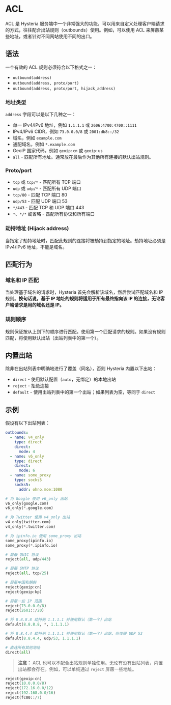 # ACL

ACL 是 Hysteria 服务端中一个非常强大的功能，可以用来自定义处理客户端请求的方式，往往配合出站规则（outbounds）使用。例如，可以使用 ACL 来屏蔽某些地址，或者针对不同网站使用不同的出口。

## 语法

一个有效的 ACL 规则必须符合以下格式之一：

- `outbound(address)`
- `outbound(address, proto/port)`
- `outbound(address, proto/port, hijack_address)`

### 地址类型

`address` 字段可以是以下几种之一：

- 单一 IPv4/IPv6 地址，例如 `1.1.1.1` 或 `2606:4700:4700::1111`
- IPv4/IPv6 CIDR，例如 `73.0.0.0/8` 或 `2001:db8::/32`
- 域名，例如 `example.com`
- 通配域名，例如 `*.example.com`
- GeoIP 国家代码，例如 `geoip:cn` 或 `geoip:us`
- `all` - 匹配所有地址。通常放在最后作为其他所有连接的默认出站规则。

### Proto/port

- `tcp` 或 `tcp/*` - 匹配所有 TCP 端口
- `udp` 或 `udp/*` - 匹配所有 UDP 端口
- `tcp/80` - 匹配 TCP 端口 80
- `udp/53` - 匹配 UDP 端口 53
- `*/443` - 匹配 TCP 和 UDP 端口 443
- `*`、`*/*` 或省略 - 匹配所有协议和所有端口

### 劫持地址 (Hijack address)

当指定了劫持地址时，匹配此规则的连接将被劫持到指定的地址。劫持地址必须是 IPv4/IPv6 地址，不能是域名。

## 匹配行为

### 域名和 IP 匹配

当处理基于域名的请求时，Hysteria 首先会解析该域名，然后尝试匹配域名和 IP 规则。**换句话说，基于 IP 地址的规则将适用于所有最终指向该 IP 的连接，无论客户端请求是用的域名还是 IP。**

### 规则顺序

规则保证按从上到下的顺序进行匹配。使用第一个匹配请求的规则。如果没有规则匹配，将使用默认出站（出站列表中的第一个）。

## 内置出站

除非在出站列表中明确地进行了覆盖（同名），否则 Hysteria 内置以下出站：

- `direct` - 使用默认配置（`auto`，无绑定）的本地出站
- `reject` - 拒绝连接
- `default` - 使用出站列表中的第一个出站；如果列表为空，等同于 `direct`

## 示例

假设有以下出站列表：

```yaml
outbounds:
  - name: v4_only
    type: direct
    direct:
      mode: 4
  - name: v6_only
    type: direct
    direct:
      mode: 6
  - name: some_proxy
    type: socks5
    socks5:
      addr: ohno.moe:1080
```

```python
# 为 Google 使用 v6_only 出站
v6_only(google.com)
v6_only(*.google.com)

# 为 Twitter 使用 v4_only 出站
v4_only(twitter.com)
v4_only(*.twitter.com)

# 为 ipinfo.io 使用 some_proxy 出站
some_proxy(ipinfo.io)
some_proxy(*.ipinfo.io)

# 屏蔽 QUIC 协议
reject(all, udp/443)

# 屏蔽 SMTP 协议
reject(all, tcp/25)

# 屏蔽中国和朝鲜
reject(geoip:cn)
reject(geoip:kp)

# 屏蔽一些 IP 范围
reject(73.0.0.0/8)
reject(2601::/20)

# 将 8.8.8.8 劫持到 1.1.1.1 并使用默认（第一个）出站
default(8.8.8.8, *, 1.1.1.1)

# 将 8.8.4.4 劫持到 1.1.1.1 并使用默认（第一个）出站，但仅限 UDP 53
default(8.8.4.4, udp/53, 1.1.1.1)

# 直连所有其他地址
direct(all)
```

> **注意：** ACL 也可以不配合出站规则单独使用。无论有没有出站列表，内置出站都会存在。例如，可以单纯通过 `reject` 屏蔽一些地址。

```python
reject(geoip:cn)
reject(10.0.0.0/8)
reject(172.16.0.0/12)
reject(192.168.0.0/16)
reject(fc00::/7)
```
